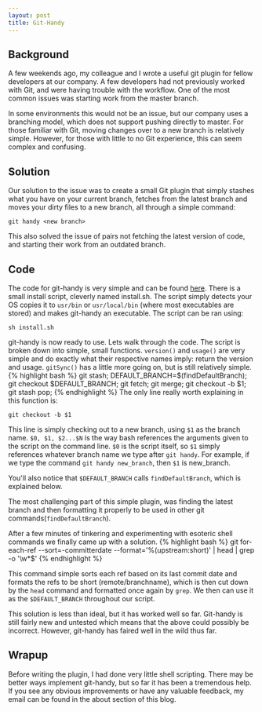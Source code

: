 ```yaml
---
layout: post
title: Git-Handy
---
```

## Background
A few weekends ago, my colleague and I wrote a useful git plugin for fellow developers
at our company. A few developers had not previously worked with Git, and were having
trouble with the workflow. One of the most common issues was starting work from
the master branch.

In some environments this would not be an issue, but our company uses a branching model,
which does not support pushing directly to master. For those familiar with Git, moving changes over
to a new branch is relatively simple. However, for those with little to no Git
experience, this can seem complex and confusing.

## Solution
Our solution to the issue was to create a small Git plugin that simply stashes
what you have on your current branch, fetches from the latest branch and moves
your dirty files to a new branch, all through a simple command:

 `git handy <new branch>`

This also solved the issue of pairs not fetching the latest version of code, and
starting their work from an outdated branch.

## Code
The code for git-handy is very simple and can be found [here](https://github.com/bstil22/git-handy).
There is a small install script, cleverly named install.sh. The script simply detects
your OS copies it to `usr/bin` or `usr/local/bin` (where most executables are stored) and makes git-handy an executable.
The script can be ran using:

`sh install.sh`

git-handy is now ready to use. Lets walk through the code.
The script is broken down into simple, small functions.
`version()` and `usage()` are very simple and do exactly what their respective names
imply: return the version and usage.
`gitSync()` has a little more going on, but is still relatively simple.
{% highlight bash %}
    git stash;
    DEFAULT_BRANCH=$(findDefaultBranch);
    git checkout $DEFAULT_BRANCH;
    git fetch;
    git merge;
    git checkout -b $1;
    git stash pop;
{% endhighlight %}
The only line really worth explaining in this function is:

`git checkout -b $1`

This line is simply checking out to a new branch, using `$1` as the branch name.
`$0, $1, $2...$N` is the way bash references the arguments given to the script on the command line.
`$0` is the script itself, so `$1` simply references whatever branch name we type after
`git handy`. For example, if we type the command `git handy new_branch`, then `$1`
is new_branch.

You'll also notice that `$DEFAULT_BRANCH` calls `findDefaultBranch`, which is explained below.

The most challenging part of this simple plugin, was finding the latest branch and then
formatting it properly to be used in other git commands(`findDefaultBranch`).

After a few minutes of tinkering and experimenting with esoteric shell commands we finally
came up with a solution.
{% highlight bash %}
git for-each-ref --sort=-committerdate
--format='%(upstream:short)' | head | grep -o '\w*$'
{% endhighlight %}

This command simple sorts each ref based on its last commit date and formats
the refs to be short (remote/branchname), which is then cut down by the `head` command and formatted once again by `grep`.
We then can use it as the `$DEFAULT_BRANCH`
throughout our script.

This solution is less than ideal, but it has worked well so far. Git-handy is still fairly new
and untested which means that the above could possibly be incorrect. However, git-handy
has faired well in the wild thus far.

## Wrapup
Before writing the plugin, I had done very little shell scripting. There may be better ways
implement git-handy, but so far it has been a tremendous help. If you see any obvious improvements or
have any valuable feedback, my email can be found in the about section of this blog.
